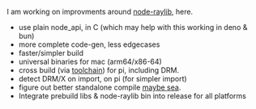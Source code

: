 I am working on improvments around [node-raylib](https://github.com/RobLoach/node-raylib), here.

- use plain node_api, in C (which may help with this working in deno & bun)
- more complete code-gen, less edgecases
- faster/simpler build
- universal binaries for mac (arm64/x86-64)
- cross build (via [toolchain](https://medium.com/@au42/the-useful-raspberrypi-cross-compile-guide-ea56054de187)) for pi, including DRM.
- detect DRM/X on import, on pi (for simpler import)
- figure out better standalone compile [maybe sea](https://nodejs.org/api/single-executable-applications.html).
- Integrate prebuild libs & node-raylib bin into release for all platforms
